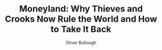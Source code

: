 ---
title: "Moneyland: Why Thieves and Crooks Now Rule the World and How to Take It Back"
author: "Oliver Bullough"
isbn: "1781257930"
isbn13: "9781781257937"
rating: "4"
publisher: "Profile Books"
pages: "336"
publishYear: "2019"
read: "2019"
goodreads_id: "42265309"
---